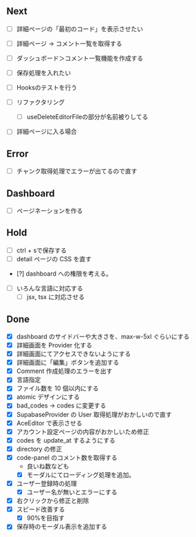 ## Next

- [ ] 詳細ページの「最初のコード」を表示させたい
- [ ] 詳細ページ -> コメント一覧を取得する
- [ ] ダッシュボード＞コメント一覧機能を作成する
- [ ] 保存処理を入れたい

- [ ] Hooksのテストを行う


- [ ] リファクタリング
  - [ ] useDeleteEditorFileの部分が名前被りしてる


- [ ] 詳細ページに入る場合

## Error

- [ ] チャンク取得処理でエラーが出てるので直す


## Dashboard

- [ ] ページネーションを作る

## Hold

- [ ] ctrl + sで保存する
- [ ] detail ページの CSS を直す
- [?] dashboard への権限を考える。
- [ ] いろんな言語に対応する
  - [ ] jsx, tsx に対応させる

## Done

- [x] dashboard のサイドバーや大きさを、max-w-5xl ぐらいにする
- [x] 詳細画面を Provider 化する
- [x] 詳細画面にてアクセスできないようにする
- [x] 詳細画面に「編集」ボタンを追加する
- [x] Comment 作成処理のエラーを出す
- [x] 言語指定
- [x] ファイル数を 10 個以内にする
- [x] atomic デザインにする
- [x] bad_codes -> codes に変更する
- [x] SupabaseProvider の User 取得処理がおかしいので直す
- [x] AceEditor で表示させる
- [x] アカウント設定ページの内容がおかしいため修正
- [x] codes を update_at するようにする
- [x] directory の修正
- [x] code-panel のコメント数を取得する
  - 良いね数なども
  - [x] モーダルにてローディング処理を追加。
- [x] ユーザー登録時の処理
  - [x] ユーザー名が無いとエラーにする
- [x] 右クリックから修正と削除
- [x] スピード改善する
  - [x] 90%を目指す
- [x] 保存時のモーダル表示を追加する
